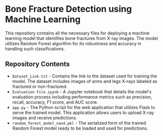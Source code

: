 
# Bone Fracture Detection using Machine Learning

This repository contains all the necessary files for deploying a machine learning model that identifies bone fractures from X-ray images. The model utilizes Random Forest algorithm for its robustness
and accuracy in handling such classifications.

## Repository Contents

- `Dataset_Link.txt` - Contains the link to the dataset used for training the model. The dataset includes images of arms and legs X-rays labeled as fractured or non-fractured.
- `Evaluation File.ipynb` - A Jupyter notebook that details the model's evaluation process including performance metrics such as precision, recall, accuracy, F1 score, and AUC score.
- `app.py` - The Python script for the web application that utilizes Flask to serve the trained model. This application allows users to upload X-ray images and receive predictions.
- `random_forest_model_nand.pkl` - The serialized form of the trained Random Forest model ready to be loaded and used for predictions.

